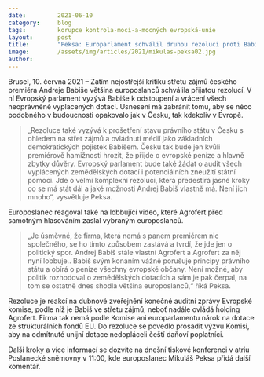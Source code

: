 ```yaml
---
date:         2021-06-10
category:     blog
tags:         korupce kontrola-moci-a-mocných evropská-unie
layout:       post
title:        "Peksa: Europarlament schválil druhou rezoluci proti Babišovi. Pokud premiér situaci nevyřeší, bude na tom tratit celé Česko"
image:        /assets/img/articles/2021/mikulas-peksa02.jpg
author:       
---
```




Brusel, 10. června 2021 – Zatím nejostřejší kritiku střetu zájmů českého premiéra Andreje Babiše většina europoslanců schválila přijatou rezolucí. V ní Evropský parlament vyzývá Babiše k odstoupení a vrácení všech neoprávněně vyplacených dotací. Usnesení má zabránit tomu, aby se něco podobného v budoucnosti opakovalo jak v Česku, tak kdekoliv v Evropě.

> „Rezoluce také vyzývá k prošetření stavu právního státu v Česku s ohledem na střet zájmů a ovládnutí médií jako základních demokratických pojistek Babišem. Česku tak bude jen kvůli premiérově hamižnosti hrozit, že přijde o evropské peníze a hlavně zbytky důvěry. Evropský parlament bude také žádat o audit všech vyplácených zemědělských dotací i potenciálních zneužití státní pomoci. Jde o velmi komplexní rezoluci, která předestírá jasné kroky co se má stát dál a jaké možnosti Andrej Babiš vlastně má. Není jich mnoho“, vysvětluje Peksa.

Europoslanec reagoval také na lobbující video, které Agrofert před samotným hlasováním zaslal vybraným europoslanců. 

> „Je úsměvné, že firma, která nemá s panem premiérem nic společného, se ho tímto způsobem zastává a tvrdí, že jde jen o politický spor. Andrej Babiš stále vlastní Agrofert a Agrofert za něj nyní lobbuje.. Babiš svým konáním vážně porušuje principy právního státu a obírá o peníze všechny evropské občany. Není možné, aby politik rozhodoval o zemědělských dotacích a sám je pak čerpal, na tom se ostatně dnes shodla většina europoslanců,“ říká Peksa.

Rezoluce je reakcí na dubnové zveřejnění konečné auditní zprávy Evropské komise, podle níž je Babiš ve střetu zájmů, neboť nadále ovládá holding Agrofert. Firma tak nemá podle Komise ani europarlamentu nárok na dotace ze strukturálních fondů EU. Do rezoluce se povedlo prosadit výzvu Komisi, aby na odmítnuté unijní dotace nedopláceli čeští daňoví poplatníci.

Další kroky a více informací se dozvíte na dnešní tiskové konferenci v atriu Poslanecké sněmovny v 11:00, kde europoslanec Mikuláš Peksa přidá další komentář.
